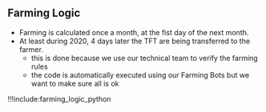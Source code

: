 ## Farming Logic

- Farming is calculated once a month, at the fist day of the next month.
- At least during 2020, 4 days later the TFT are being transferred to the farmer.
    - this is done because we use our technical team to verify the farming rules
    - the code is automatically executed using our Farming Bots but we want to make sure all is ok


!!!include:farming_logic_python


